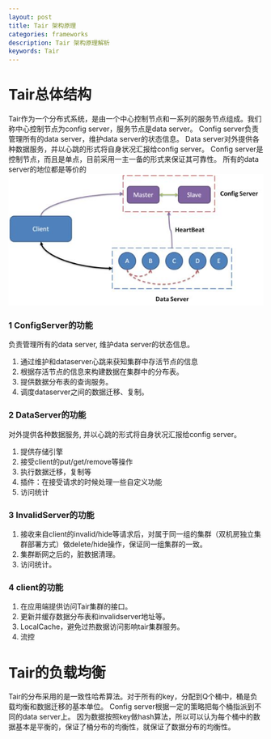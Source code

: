 ```yaml
---
layout: post
title: Tair 架构原理
categories: frameworks
description: Tair 架构原理解析
keywords: Tair
---
```


# Tair总体结构
Tair作为一个分布式系统，是由一个中心控制节点和一系列的服务节点组成。我们称中心控制节点为config server，服务节点是data server。
Config server负责管理所有的data server，维护data server的状态信息。
Data server对外提供各种数据服务，并以心跳的形式将自身状况汇报给config server。
Config server是控制节点，而且是单点，目前采用一主一备的形式来保证其可靠性。
所有的data server的地位都是等价的
![tair架构图](/images/posts/frameworks/tair1.png)

### 1 ConfigServer的功能
负责管理所有的data server, 维护data server的状态信息。
1. 通过维护和dataserver心跳来获知集群中存活节点的信息
2. 根据存活节点的信息来构建数据在集群中的分布表。
3. 提供数据分布表的查询服务。
4. 调度dataserver之间的数据迁移、复制。

### 2 DataServer的功能
对外提供各种数据服务, 并以心跳的形式将自身状况汇报给config server。
1. 提供存储引擎
2. 接受client的put/get/remove等操作
3. 执行数据迁移，复制等
4. 插件：在接受请求的时候处理一些自定义功能
5. 访问统计

### 3 InvalidServer的功能
1. 接收来自client的invalid/hide等请求后，对属于同一组的集群（双机房独立集群部署方式）做delete/hide操作，保证同一组集群的一致。
2. 集群断网之后的，脏数据清理。
3. 访问统计。

### 4 client的功能
1. 在应用端提供访问Tair集群的接口。
2. 更新并缓存数据分布表和invalidserver地址等。
3. LocalCache，避免过热数据访问影响tair集群服务。
4. 流控

# Tair的负载均衡
Tair的分布采用的是一致性哈希算法。对于所有的key，分配到Q个桶中，桶是负载均衡和数据迁移的基本单位。
Config server根据一定的策略把每个桶指派到不同的data server上。
因为数据按照key做hash算法，所以可以认为每个桶中的数据基本是平衡的，保证了桶分布的均衡性，就保证了数据分布的均衡性。